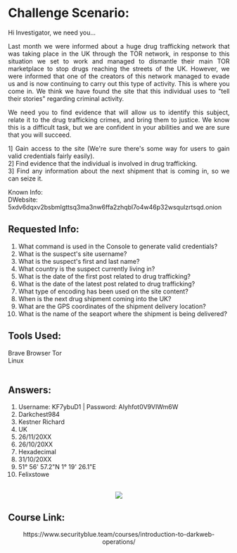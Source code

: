 # Challenge Scenario:
<div align="justify">
Hi Investigator, we need you...

Last month we were informed about a huge drug trafficking network that was taking place in the UK through the TOR network, in response to this situation we set to work and managed to dismantle their main TOR marketplace to stop drugs reaching the streets of the UK. However, we were informed that one of the creators of this network managed to evade us and is now continuing to carry out this type of activity. This is where you come in. We think we have found the site that this individual uses to "tell their stories" regarding criminal activity.

We need you to find evidence that will allow us to identify this subject, relate it to the drug trafficking crimes, and bring them to justice. We know this is a difficult task, but we are confident in your abilities and we are sure that you will succeed.

1] Gain access to the site (We're sure there's some way for users to gain valid credentials fairly easily). <br>
2] Find evidence that the individual is involved in drug trafficking.<br>
3] Find any information about the next shipment that is coming in, so we can seize it.<br>

Known Info:			      
DWebsite:  5xdv6dqxv2bsbmlgttsq3ma3nw6ffa2zhqbl7o4w46p32wsqulzrtsqd.onion

## Requested Info:
1) What command is used in the Console to generate valid credentials?
2) What is the suspect's site username?
3) What is the suspect's first and last name?
4) What country is the suspect currently living in?
5) What is the date of the first post related to drug trafficking?
6) What is the date of the latest post related to drug trafficking?
7) What type of encoding has been used on the site content?
8) When is the next drug shipment coming into the UK?
9) What are the GPS coordinates of the shipment delivery location?  
10) What is the name of the seaport where the shipment is being delivered?
</div>

## Tools Used:
Brave Browser Tor <br>
Linux <br><br>

## Answers:

1. Username: KF7ybuD1 | Password: AIyhfot0V9VIWm6W <br>
2. Darkchest984 <br>
3. Kestner Richard <br>
4. UK <br>
5. 26/11/20XX <br>
6. 26/10/20XX <br>
7. Hexadecimal <br>
8. 31/10/20XX <br>
9. 51° 56' 57.2"N 1° 19' 26.1"E <br>
10. Felixstowe <br><br>

<div align="center">
<img src="https://github.com/Gepzuu/BTJA-Course-Capstone/assets/92858147/a7f294f3-a7b7-4356-a3d8-4496b9d8830a">
</div>


## Course Link:
<div align="center">
https://www.securityblue.team/courses/introduction-to-darkweb-operations/
</div>







